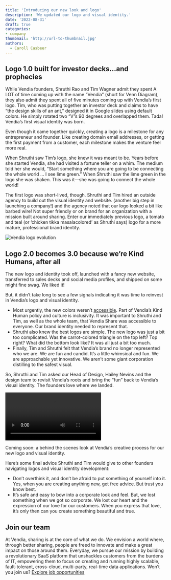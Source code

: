 ```yaml
---
title: 'Introducing our new look and logo'
description: 'We updated our logo and visual identity.'
date: '2022-08-31'
draft: true
categories:
- company
thumbnail: 'http://url-to-thumbnail.jpg'
authors:
  - Caroll Casbeer
---
```

## Logo 1.0 built for investor decks…and prophecies

While Vendia founders, Shruthi Rao and Tim Wagner admit they spent A LOT of time coming up with the name “Vendia” (short for Venn Diagram), they also admit they spent all of five minutes coming up with Vendia’s first logo. Tim, who was putting together an investor deck and claims to have “the design skills of an ant,” designed it in Google slides using default colors. He simply rotated two “V”s 90 degrees and overlapped them. Tada! Vendia’s first visual identity was born. 

Even though it came together quickly, creating a logo is a milestone for any entrepreneur and founder. Like creating domain email addresses, or getting the first payment from a customer, each milestone makes the venture feel more real.

When Shruthi saw Tim’s logo, she knew it was meant to be. Years before she started Vendia, she had visited a fortune teller on a whim. The medium told her she would, “Start something where you are going to be connecting the whole world … I see lime green.” When Shruthi saw the lime green in the logo she was shaken. This was it—she was going to connect the whole world!

The first logo was short-lived, though. Shruthi and Tim hired an outside agency to build out the visual identity and website. (another big step in launching a company!) and the agency noted that our logo looked a bit like barbed wire! Not super friendly or on brand for an organization with a mission built around sharing. Enter our immediately previous logo, a tomato and teal (or ‘chicken tikka masalacolored’ as Shruthi says) logo for a more mature, professional brand identity.

![Vendia logo evolution](https://user-images.githubusercontent.com/98492452/187510009-857f98b3-9b78-4ee5-8043-d3fc4b4e156f.png)


## Logo 2.0 becomes 3.0 because we’re Kind Humans, after all

The new logo and identity took off, launched with a fancy new website, transferred to sales decks and social media profiles, and shipped on some might fine swag. We liked it! 

But, it didn’t take long to see a few signals indicating it was time to reinvest in Vendia’s logo and visual identity. 



* Most urgently, the new colors weren’t [accessible](https://webaim.org/articles/contrast/). Part of Vendia’s Kind Human policy and culture is inclusivity. It was important to Shruthi and Tim, as well as the whole team, that Vendia Share was accessible to everyone. Our brand identity needed to represent that.
* Shruthi also knew the best logos are simple. The new logo was just a bit too complicated. Was the carrot-colored triangle on the top left? Top right? What did the bottom look like? It was all just a bit too much.
* Finally, Tim and Shruthi felt that Vendia’s brand no longer represented who we are. We are fun and candid. It’s a little whimsical and fun. We are approachable yet innovative. We aren’t some giant corporation distilling to the safest visual.

So, Shruthi and Tim asked our Head of Design, Hailey Nevins and the design team to revisit Vendia’s roots and bring the “fun” back to Vendia’s visual identity. The founders love where we landed.

![The Vendia 3.0 logo fresh for 2022 and beyond](https://user-images.githubusercontent.com/98492452/187513269-f760ea17-7edf-4abf-add9-19083f5b8360.mp4)

Coming soon: a behind the scenes look at Vendia’s creative process for our new logo and visual identity.

Here’s some final advice Shruthi and Tim would give to other founders navigating logos and visual identity development:


* Don’t overthink it, and don’t be afraid to put something of yourself into it. Yes, when you are creating anything new, get free advice. But trust you know best.
* It’s safe and easy to bow into a corporate look and feel. But, we lost something when we got so corporate. We lost our heart and the expression of our love for our customers. When you express that love, it’s only then can you create something beautiful and true. 


## Join our team

At Vendia, sharing is at the core of what we do. We envision a world where, through better sharing, people are freed to innovate and make a great impact on those around them. Everyday, we pursue our mission by building a revolutionary SaaS platform that unshackles customers from the burdens of IT, empowering them to focus on creating and running highly scalable, fault-tolerant, cross-cloud, multi-party, real-time data applications. Won’t you join us? [Explore job opportunities](https://www.vendia.net/careers)
